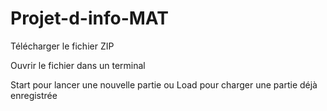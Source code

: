 # Projet-d-info-MAT

Télécharger le fichier ZIP

Ouvrir le fichier dans un terminal


Start pour lancer une nouvelle partie ou Load pour charger une partie déjà enregistrée
